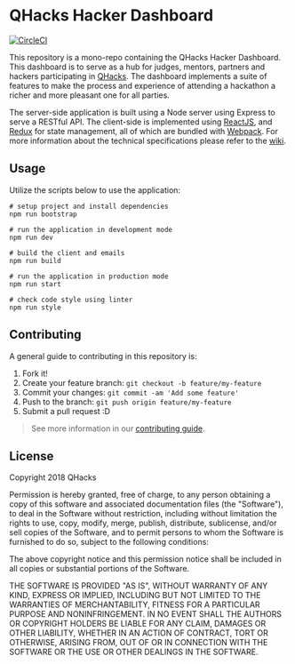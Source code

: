 # QHacks Hacker Dashboard

[![CircleCI](https://circleci.com/gh/qhacks/qhacks-dashboard.svg?style=svg)](https://circleci.com/gh/qhacks/qhacks-dashboard)

This repository is a mono-repo containing the QHacks Hacker Dashboard. This dashboard is to serve as a hub for judges, mentors, partners and hackers participating in [QHacks](https://qhacks.io/). The dashboard implements a suite of features to make the process and experience of attending a hackathon a richer and more pleasant one for all parties.

The server-side application is built using a Node server using Express to serve a RESTful API. The client-side is implemented using [ReactJS](https://reactjs.org/), and [Redux](http://redux.js.org/docs/introduction/) for state management, all of which are bundled with [Webpack](https://webpack.github.io/). For more information about the technical specifications please refer to the [wiki](https://github.com/qhacks/hacker-dashboard/wiki).

## Usage

Utilize the scripts below to use the application:

```
# setup project and install dependencies
npm run bootstrap

# run the application in development mode
npm run dev

# build the client and emails
npm run build

# run the application in production mode
npm run start

# check code style using linter
npm run style
```

## Contributing

A general guide to contributing in this repository is:

1. Fork it!
2. Create your feature branch: `git checkout -b feature/my-feature`
3. Commit your changes: `git commit -am 'Add some feature'`
4. Push to the branch: `git push origin feature/my-feature`
5. Submit a pull request :D

> See more information in our [contributing guide](https://github.com/qhacks/hacker-dashboard/blob/dev/CONTRIBUTING.md).

## License

Copyright 2018 QHacks

Permission is hereby granted, free of charge, to any person obtaining a copy of this software and associated documentation files (the "Software"), to deal in the Software without restriction, including without limitation the rights to use, copy, modify, merge, publish, distribute, sublicense, and/or sell copies of the Software, and to permit persons to whom the Software is furnished to do so, subject to the following conditions:

The above copyright notice and this permission notice shall be included in all copies or substantial portions of the Software.

THE SOFTWARE IS PROVIDED "AS IS", WITHOUT WARRANTY OF ANY KIND, EXPRESS OR IMPLIED, INCLUDING BUT NOT LIMITED TO THE WARRANTIES OF MERCHANTABILITY, FITNESS FOR A PARTICULAR PURPOSE AND NONINFRINGEMENT. IN NO EVENT SHALL THE AUTHORS OR COPYRIGHT HOLDERS BE LIABLE FOR ANY CLAIM, DAMAGES OR OTHER LIABILITY, WHETHER IN AN ACTION OF CONTRACT, TORT OR OTHERWISE, ARISING FROM, OUT OF OR IN CONNECTION WITH THE SOFTWARE OR THE USE OR OTHER DEALINGS IN THE SOFTWARE.
